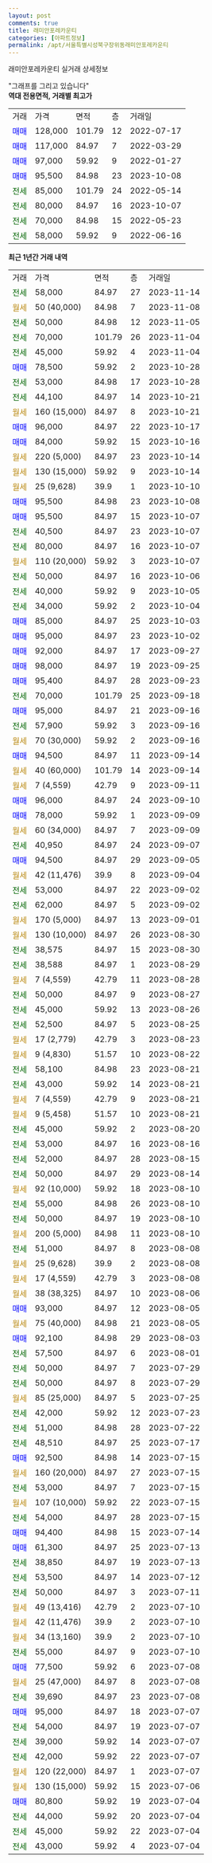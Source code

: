 ```yaml
---
layout: post
comments: true
title: 래미안포레카운티
categories: [아파트정보]
permalink: /apt/서울특별시성북구장위동래미안포레카운티
---
```


래미안포레카운티 실거래 상세정보

<script type="text/javascript">
  google.charts.load('current', {'packages':['line', 'corechart']});
  google.charts.setOnLoadCallback(drawChart);

  function drawChart() {
    var data = new google.visualization.DataTable();
    data.addColumn('date', '거래일');
    data.addColumn('number', "매매");
    data.addColumn('number', "전세");
    data.addColumn('number', "전매");

    data.addRows([[new Date(Date.parse("2023-11-14")), null, 58000, null], [new Date(Date.parse("2023-11-08")), null, null, null], [new Date(Date.parse("2023-11-05")), null, 50000, null], [new Date(Date.parse("2023-11-04")), null, 70000, null], [new Date(Date.parse("2023-11-04")), null, 45000, null], [new Date(Date.parse("2023-10-28")), 78500, null, null], [new Date(Date.parse("2023-10-28")), null, 53000, null], [new Date(Date.parse("2023-10-21")), null, 44100, null], [new Date(Date.parse("2023-10-21")), null, null, null], [new Date(Date.parse("2023-10-17")), 96000, null, null], [new Date(Date.parse("2023-10-16")), 84000, null, null], [new Date(Date.parse("2023-10-14")), null, null, null], [new Date(Date.parse("2023-10-14")), null, null, null], [new Date(Date.parse("2023-10-10")), null, null, null], [new Date(Date.parse("2023-10-08")), 95500, null, null], [new Date(Date.parse("2023-10-07")), 95500, null, null], [new Date(Date.parse("2023-10-07")), null, 40500, null], [new Date(Date.parse("2023-10-07")), null, 80000, null], [new Date(Date.parse("2023-10-07")), null, null, null], [new Date(Date.parse("2023-10-06")), null, 50000, null], [new Date(Date.parse("2023-10-05")), null, 40000, null], [new Date(Date.parse("2023-10-04")), null, 34000, null], [new Date(Date.parse("2023-10-03")), 85000, null, null], [new Date(Date.parse("2023-10-02")), 95000, null, null], [new Date(Date.parse("2023-09-27")), 92000, null, null], [new Date(Date.parse("2023-09-25")), 98000, null, null], [new Date(Date.parse("2023-09-23")), 95400, null, null], [new Date(Date.parse("2023-09-18")), null, 70000, null], [new Date(Date.parse("2023-09-16")), 95000, null, null], [new Date(Date.parse("2023-09-16")), null, 57900, null], [new Date(Date.parse("2023-09-16")), null, null, null], [new Date(Date.parse("2023-09-14")), 94500, null, null], [new Date(Date.parse("2023-09-14")), null, null, null], [new Date(Date.parse("2023-09-11")), null, null, null], [new Date(Date.parse("2023-09-10")), 96000, null, null], [new Date(Date.parse("2023-09-09")), 78000, null, null], [new Date(Date.parse("2023-09-09")), null, null, null], [new Date(Date.parse("2023-09-07")), null, 40950, null], [new Date(Date.parse("2023-09-05")), 94500, null, null], [new Date(Date.parse("2023-09-04")), null, null, null], [new Date(Date.parse("2023-09-02")), null, 53000, null], [new Date(Date.parse("2023-09-02")), null, 62000, null], [new Date(Date.parse("2023-09-01")), null, null, null], [new Date(Date.parse("2023-08-30")), null, null, null], [new Date(Date.parse("2023-08-30")), null, 38575, null], [new Date(Date.parse("2023-08-29")), null, 38588, null], [new Date(Date.parse("2023-08-28")), null, null, null], [new Date(Date.parse("2023-08-27")), null, 50000, null], [new Date(Date.parse("2023-08-26")), null, 45000, null], [new Date(Date.parse("2023-08-25")), null, 52500, null], [new Date(Date.parse("2023-08-23")), null, null, null], [new Date(Date.parse("2023-08-22")), null, null, null], [new Date(Date.parse("2023-08-21")), null, 58100, null], [new Date(Date.parse("2023-08-21")), null, 43000, null], [new Date(Date.parse("2023-08-21")), null, null, null], [new Date(Date.parse("2023-08-21")), null, null, null], [new Date(Date.parse("2023-08-20")), null, 45000, null], [new Date(Date.parse("2023-08-16")), null, 53000, null], [new Date(Date.parse("2023-08-15")), null, 52000, null], [new Date(Date.parse("2023-08-14")), null, 50000, null], [new Date(Date.parse("2023-08-10")), null, null, null], [new Date(Date.parse("2023-08-10")), null, 55000, null], [new Date(Date.parse("2023-08-10")), null, 50000, null], [new Date(Date.parse("2023-08-10")), null, null, null], [new Date(Date.parse("2023-08-08")), null, 51000, null], [new Date(Date.parse("2023-08-08")), null, null, null], [new Date(Date.parse("2023-08-08")), null, null, null], [new Date(Date.parse("2023-08-06")), null, null, null], [new Date(Date.parse("2023-08-05")), 93000, null, null], [new Date(Date.parse("2023-08-05")), null, null, null], [new Date(Date.parse("2023-08-03")), 92100, null, null], [new Date(Date.parse("2023-08-01")), null, 57500, null], [new Date(Date.parse("2023-07-29")), null, 50000, null], [new Date(Date.parse("2023-07-29")), null, 50000, null], [new Date(Date.parse("2023-07-25")), null, null, null], [new Date(Date.parse("2023-07-23")), null, 42000, null], [new Date(Date.parse("2023-07-22")), null, 51000, null], [new Date(Date.parse("2023-07-17")), null, 48510, null], [new Date(Date.parse("2023-07-15")), 92500, null, null], [new Date(Date.parse("2023-07-15")), null, null, null], [new Date(Date.parse("2023-07-15")), null, 53000, null], [new Date(Date.parse("2023-07-15")), null, null, null], [new Date(Date.parse("2023-07-15")), null, 54000, null], [new Date(Date.parse("2023-07-14")), 94400, null, null], [new Date(Date.parse("2023-07-13")), 61300, null, null], [new Date(Date.parse("2023-07-13")), null, 38850, null], [new Date(Date.parse("2023-07-12")), null, 53500, null], [new Date(Date.parse("2023-07-11")), null, 50000, null], [new Date(Date.parse("2023-07-10")), null, null, null], [new Date(Date.parse("2023-07-10")), null, null, null], [new Date(Date.parse("2023-07-10")), null, null, null], [new Date(Date.parse("2023-07-10")), null, 55000, null], [new Date(Date.parse("2023-07-08")), 77500, null, null], [new Date(Date.parse("2023-07-08")), null, null, null], [new Date(Date.parse("2023-07-08")), null, 39690, null], [new Date(Date.parse("2023-07-07")), 95000, null, null], [new Date(Date.parse("2023-07-07")), null, 54000, null], [new Date(Date.parse("2023-07-07")), null, 39000, null], [new Date(Date.parse("2023-07-07")), null, 42000, null], [new Date(Date.parse("2023-07-07")), null, null, null], [new Date(Date.parse("2023-07-06")), null, null, null], [new Date(Date.parse("2023-07-04")), 80800, null, null], [new Date(Date.parse("2023-07-04")), null, 44000, null], [new Date(Date.parse("2023-07-04")), null, 45000, null], [new Date(Date.parse("2023-07-04")), null, 43000, null]]);

    var options = {
      hAxis: {
        format: 'yyyy/MM/dd'
      },    
      lineWidth: 0,
      pointsVisible: true,    
      title: '최근 1년간 유형별 실거래가 분포',
      legend: { position: 'bottom' }
    };

    var formatter = new google.visualization.NumberFormat({pattern:'###,###'} );
    formatter.format(data, 1);
    formatter.format(data, 2);
    
    setTimeout(function() {
        var chart = new google.visualization.LineChart(document.getElementById('columnchart_material'));
        chart.draw(data, (options));
        document.getElementById('loading').style.display = 'none';
    }, 200);
  }
</script>


<div id="loading" style="z-index:20; display: block; margin-left: 0px">"그래프를 그리고 있습니다"</div>
<div id="columnchart_material" style="width: 95%; margin-left: 0px; display: block"></div>
<!-- contents start -->
<b>역대 전용면적, 거래별 최고가</b>
<table class="sortable">
    <tr>
      <td>거래</td>
      <td>가격</td>
      <td>면적</td>
      <td>층</td>
      <td>거래일</td>
    </tr>
        <tr>
          <td><a style="color: blue">매매</a></td>
          <td>128,000</td>
          <td>101.79</td>
          <td>12</td>
          <td>2022-07-17</td>
        </tr>            <tr>
          <td><a style="color: blue">매매</a></td>
          <td>117,000</td>
          <td>84.97</td>
          <td>7</td>
          <td>2022-03-29</td>
        </tr>            <tr>
          <td><a style="color: blue">매매</a></td>
          <td>97,000</td>
          <td>59.92</td>
          <td>9</td>
          <td>2022-01-27</td>
        </tr>            <tr>
          <td><a style="color: blue">매매</a></td>
          <td>95,500</td>
          <td>84.98</td>
          <td>23</td>
          <td>2023-10-08</td>
        </tr>        
        <tr>
              <td><a style="color: darkgreen">전세</a></td>
              <td>85,000</td>
              <td>101.79</td>
              <td>24</td>
              <td>2022-05-14</td>
            </tr>            <tr>
              <td><a style="color: darkgreen">전세</a></td>
              <td>80,000</td>
              <td>84.97</td>
              <td>16</td>
              <td>2023-10-07</td>
            </tr>            <tr>
              <td><a style="color: darkgreen">전세</a></td>
              <td>70,000</td>
              <td>84.98</td>
              <td>15</td>
              <td>2022-05-23</td>
            </tr>            <tr>
              <td><a style="color: darkgreen">전세</a></td>
              <td>58,000</td>
              <td>59.92</td>
              <td>9</td>
              <td>2022-06-16</td>
            </tr>        
    
</table>

<b>최근 1년간 거래 내역</b>

<table class="sortable">
    <tr>
      <td>거래</td>
      <td>가격</td>
      <td>면적</td>
      <td>층</td>
      <td>거래일</td>
    </tr>
    <tr>
      <td><a style="color: darkgreen">전세</a></td>
      <td>58,000</td>
      <td>84.97</td>
      <td>27</td>
      <td>2023-11-14</td>
    </tr>          <tr>
      <td><a style="color: darkgoldenrod">월세</a></td>
      <td>50 (40,000)</td>
      <td>84.98</td>
      <td>7</td>
      <td>2023-11-08</td>
    </tr>          <tr>
      <td><a style="color: darkgreen">전세</a></td>
      <td>50,000</td>
      <td>84.98</td>
      <td>12</td>
      <td>2023-11-05</td>
    </tr>          <tr>
      <td><a style="color: darkgreen">전세</a></td>
      <td>70,000</td>
      <td>101.79</td>
      <td>26</td>
      <td>2023-11-04</td>
    </tr>          <tr>
      <td><a style="color: darkgreen">전세</a></td>
      <td>45,000</td>
      <td>59.92</td>
      <td>4</td>
      <td>2023-11-04</td>
    </tr>          <tr>
      <td><a style="color: blue">매매</a></td>
      <td>78,500</td>
      <td>59.92</td>
      <td>2</td>
      <td>2023-10-28</td>
    </tr>          <tr>
      <td><a style="color: darkgreen">전세</a></td>
      <td>53,000</td>
      <td>84.98</td>
      <td>17</td>
      <td>2023-10-28</td>
    </tr>          <tr>
      <td><a style="color: darkgreen">전세</a></td>
      <td>44,100</td>
      <td>84.97</td>
      <td>14</td>
      <td>2023-10-21</td>
    </tr>          <tr>
      <td><a style="color: darkgoldenrod">월세</a></td>
      <td>160 (15,000)</td>
      <td>84.97</td>
      <td>8</td>
      <td>2023-10-21</td>
    </tr>          <tr>
      <td><a style="color: blue">매매</a></td>
      <td>96,000</td>
      <td>84.97</td>
      <td>22</td>
      <td>2023-10-17</td>
    </tr>          <tr>
      <td><a style="color: blue">매매</a></td>
      <td>84,000</td>
      <td>59.92</td>
      <td>15</td>
      <td>2023-10-16</td>
    </tr>          <tr>
      <td><a style="color: darkgoldenrod">월세</a></td>
      <td>220 (5,000)</td>
      <td>84.97</td>
      <td>23</td>
      <td>2023-10-14</td>
    </tr>          <tr>
      <td><a style="color: darkgoldenrod">월세</a></td>
      <td>130 (15,000)</td>
      <td>59.92</td>
      <td>9</td>
      <td>2023-10-14</td>
    </tr>          <tr>
      <td><a style="color: darkgoldenrod">월세</a></td>
      <td>25 (9,628)</td>
      <td>39.9</td>
      <td>1</td>
      <td>2023-10-10</td>
    </tr>          <tr>
      <td><a style="color: blue">매매</a></td>
      <td>95,500</td>
      <td>84.98</td>
      <td>23</td>
      <td>2023-10-08</td>
    </tr>          <tr>
      <td><a style="color: blue">매매</a></td>
      <td>95,500</td>
      <td>84.97</td>
      <td>15</td>
      <td>2023-10-07</td>
    </tr>          <tr>
      <td><a style="color: darkgreen">전세</a></td>
      <td>40,500</td>
      <td>84.97</td>
      <td>23</td>
      <td>2023-10-07</td>
    </tr>          <tr>
      <td><a style="color: darkgreen">전세</a></td>
      <td>80,000</td>
      <td>84.97</td>
      <td>16</td>
      <td>2023-10-07</td>
    </tr>          <tr>
      <td><a style="color: darkgoldenrod">월세</a></td>
      <td>110 (20,000)</td>
      <td>59.92</td>
      <td>3</td>
      <td>2023-10-07</td>
    </tr>          <tr>
      <td><a style="color: darkgreen">전세</a></td>
      <td>50,000</td>
      <td>84.97</td>
      <td>16</td>
      <td>2023-10-06</td>
    </tr>          <tr>
      <td><a style="color: darkgreen">전세</a></td>
      <td>40,000</td>
      <td>59.92</td>
      <td>9</td>
      <td>2023-10-05</td>
    </tr>          <tr>
      <td><a style="color: darkgreen">전세</a></td>
      <td>34,000</td>
      <td>59.92</td>
      <td>2</td>
      <td>2023-10-04</td>
    </tr>          <tr>
      <td><a style="color: blue">매매</a></td>
      <td>85,000</td>
      <td>84.97</td>
      <td>25</td>
      <td>2023-10-03</td>
    </tr>          <tr>
      <td><a style="color: blue">매매</a></td>
      <td>95,000</td>
      <td>84.97</td>
      <td>23</td>
      <td>2023-10-02</td>
    </tr>          <tr>
      <td><a style="color: blue">매매</a></td>
      <td>92,000</td>
      <td>84.97</td>
      <td>17</td>
      <td>2023-09-27</td>
    </tr>          <tr>
      <td><a style="color: blue">매매</a></td>
      <td>98,000</td>
      <td>84.97</td>
      <td>19</td>
      <td>2023-09-25</td>
    </tr>          <tr>
      <td><a style="color: blue">매매</a></td>
      <td>95,400</td>
      <td>84.97</td>
      <td>28</td>
      <td>2023-09-23</td>
    </tr>          <tr>
      <td><a style="color: darkgreen">전세</a></td>
      <td>70,000</td>
      <td>101.79</td>
      <td>25</td>
      <td>2023-09-18</td>
    </tr>          <tr>
      <td><a style="color: blue">매매</a></td>
      <td>95,000</td>
      <td>84.97</td>
      <td>21</td>
      <td>2023-09-16</td>
    </tr>          <tr>
      <td><a style="color: darkgreen">전세</a></td>
      <td>57,900</td>
      <td>59.92</td>
      <td>3</td>
      <td>2023-09-16</td>
    </tr>          <tr>
      <td><a style="color: darkgoldenrod">월세</a></td>
      <td>70 (30,000)</td>
      <td>59.92</td>
      <td>2</td>
      <td>2023-09-16</td>
    </tr>          <tr>
      <td><a style="color: blue">매매</a></td>
      <td>94,500</td>
      <td>84.97</td>
      <td>11</td>
      <td>2023-09-14</td>
    </tr>          <tr>
      <td><a style="color: darkgoldenrod">월세</a></td>
      <td>40 (60,000)</td>
      <td>101.79</td>
      <td>14</td>
      <td>2023-09-14</td>
    </tr>          <tr>
      <td><a style="color: darkgoldenrod">월세</a></td>
      <td>7 (4,559)</td>
      <td>42.79</td>
      <td>9</td>
      <td>2023-09-11</td>
    </tr>          <tr>
      <td><a style="color: blue">매매</a></td>
      <td>96,000</td>
      <td>84.97</td>
      <td>24</td>
      <td>2023-09-10</td>
    </tr>          <tr>
      <td><a style="color: blue">매매</a></td>
      <td>78,000</td>
      <td>59.92</td>
      <td>1</td>
      <td>2023-09-09</td>
    </tr>          <tr>
      <td><a style="color: darkgoldenrod">월세</a></td>
      <td>60 (34,000)</td>
      <td>84.97</td>
      <td>7</td>
      <td>2023-09-09</td>
    </tr>          <tr>
      <td><a style="color: darkgreen">전세</a></td>
      <td>40,950</td>
      <td>84.97</td>
      <td>24</td>
      <td>2023-09-07</td>
    </tr>          <tr>
      <td><a style="color: blue">매매</a></td>
      <td>94,500</td>
      <td>84.97</td>
      <td>29</td>
      <td>2023-09-05</td>
    </tr>          <tr>
      <td><a style="color: darkgoldenrod">월세</a></td>
      <td>42 (11,476)</td>
      <td>39.9</td>
      <td>8</td>
      <td>2023-09-04</td>
    </tr>          <tr>
      <td><a style="color: darkgreen">전세</a></td>
      <td>53,000</td>
      <td>84.97</td>
      <td>22</td>
      <td>2023-09-02</td>
    </tr>          <tr>
      <td><a style="color: darkgreen">전세</a></td>
      <td>62,000</td>
      <td>84.97</td>
      <td>5</td>
      <td>2023-09-02</td>
    </tr>          <tr>
      <td><a style="color: darkgoldenrod">월세</a></td>
      <td>170 (5,000)</td>
      <td>84.97</td>
      <td>13</td>
      <td>2023-09-01</td>
    </tr>          <tr>
      <td><a style="color: darkgoldenrod">월세</a></td>
      <td>130 (10,000)</td>
      <td>84.97</td>
      <td>26</td>
      <td>2023-08-30</td>
    </tr>          <tr>
      <td><a style="color: darkgreen">전세</a></td>
      <td>38,575</td>
      <td>84.97</td>
      <td>15</td>
      <td>2023-08-30</td>
    </tr>          <tr>
      <td><a style="color: darkgreen">전세</a></td>
      <td>38,588</td>
      <td>84.97</td>
      <td>1</td>
      <td>2023-08-29</td>
    </tr>          <tr>
      <td><a style="color: darkgoldenrod">월세</a></td>
      <td>7 (4,559)</td>
      <td>42.79</td>
      <td>11</td>
      <td>2023-08-28</td>
    </tr>          <tr>
      <td><a style="color: darkgreen">전세</a></td>
      <td>50,000</td>
      <td>84.97</td>
      <td>9</td>
      <td>2023-08-27</td>
    </tr>          <tr>
      <td><a style="color: darkgreen">전세</a></td>
      <td>45,000</td>
      <td>59.92</td>
      <td>13</td>
      <td>2023-08-26</td>
    </tr>          <tr>
      <td><a style="color: darkgreen">전세</a></td>
      <td>52,500</td>
      <td>84.97</td>
      <td>5</td>
      <td>2023-08-25</td>
    </tr>          <tr>
      <td><a style="color: darkgoldenrod">월세</a></td>
      <td>17 (2,779)</td>
      <td>42.79</td>
      <td>3</td>
      <td>2023-08-23</td>
    </tr>          <tr>
      <td><a style="color: darkgoldenrod">월세</a></td>
      <td>9 (4,830)</td>
      <td>51.57</td>
      <td>10</td>
      <td>2023-08-22</td>
    </tr>          <tr>
      <td><a style="color: darkgreen">전세</a></td>
      <td>58,100</td>
      <td>84.98</td>
      <td>23</td>
      <td>2023-08-21</td>
    </tr>          <tr>
      <td><a style="color: darkgreen">전세</a></td>
      <td>43,000</td>
      <td>59.92</td>
      <td>14</td>
      <td>2023-08-21</td>
    </tr>          <tr>
      <td><a style="color: darkgoldenrod">월세</a></td>
      <td>7 (4,559)</td>
      <td>42.79</td>
      <td>9</td>
      <td>2023-08-21</td>
    </tr>          <tr>
      <td><a style="color: darkgoldenrod">월세</a></td>
      <td>9 (5,458)</td>
      <td>51.57</td>
      <td>10</td>
      <td>2023-08-21</td>
    </tr>          <tr>
      <td><a style="color: darkgreen">전세</a></td>
      <td>45,000</td>
      <td>59.92</td>
      <td>2</td>
      <td>2023-08-20</td>
    </tr>          <tr>
      <td><a style="color: darkgreen">전세</a></td>
      <td>53,000</td>
      <td>84.97</td>
      <td>16</td>
      <td>2023-08-16</td>
    </tr>          <tr>
      <td><a style="color: darkgreen">전세</a></td>
      <td>52,000</td>
      <td>84.97</td>
      <td>28</td>
      <td>2023-08-15</td>
    </tr>          <tr>
      <td><a style="color: darkgreen">전세</a></td>
      <td>50,000</td>
      <td>84.97</td>
      <td>29</td>
      <td>2023-08-14</td>
    </tr>          <tr>
      <td><a style="color: darkgoldenrod">월세</a></td>
      <td>92 (10,000)</td>
      <td>59.92</td>
      <td>18</td>
      <td>2023-08-10</td>
    </tr>          <tr>
      <td><a style="color: darkgreen">전세</a></td>
      <td>55,000</td>
      <td>84.98</td>
      <td>26</td>
      <td>2023-08-10</td>
    </tr>          <tr>
      <td><a style="color: darkgreen">전세</a></td>
      <td>50,000</td>
      <td>84.97</td>
      <td>19</td>
      <td>2023-08-10</td>
    </tr>          <tr>
      <td><a style="color: darkgoldenrod">월세</a></td>
      <td>200 (5,000)</td>
      <td>84.98</td>
      <td>11</td>
      <td>2023-08-10</td>
    </tr>          <tr>
      <td><a style="color: darkgreen">전세</a></td>
      <td>51,000</td>
      <td>84.97</td>
      <td>8</td>
      <td>2023-08-08</td>
    </tr>          <tr>
      <td><a style="color: darkgoldenrod">월세</a></td>
      <td>25 (9,628)</td>
      <td>39.9</td>
      <td>2</td>
      <td>2023-08-08</td>
    </tr>          <tr>
      <td><a style="color: darkgoldenrod">월세</a></td>
      <td>17 (4,559)</td>
      <td>42.79</td>
      <td>3</td>
      <td>2023-08-08</td>
    </tr>          <tr>
      <td><a style="color: darkgoldenrod">월세</a></td>
      <td>38 (38,325)</td>
      <td>84.97</td>
      <td>10</td>
      <td>2023-08-06</td>
    </tr>          <tr>
      <td><a style="color: blue">매매</a></td>
      <td>93,000</td>
      <td>84.97</td>
      <td>12</td>
      <td>2023-08-05</td>
    </tr>          <tr>
      <td><a style="color: darkgoldenrod">월세</a></td>
      <td>75 (40,000)</td>
      <td>84.98</td>
      <td>21</td>
      <td>2023-08-05</td>
    </tr>          <tr>
      <td><a style="color: blue">매매</a></td>
      <td>92,100</td>
      <td>84.98</td>
      <td>29</td>
      <td>2023-08-03</td>
    </tr>          <tr>
      <td><a style="color: darkgreen">전세</a></td>
      <td>57,500</td>
      <td>84.97</td>
      <td>6</td>
      <td>2023-08-01</td>
    </tr>          <tr>
      <td><a style="color: darkgreen">전세</a></td>
      <td>50,000</td>
      <td>84.97</td>
      <td>7</td>
      <td>2023-07-29</td>
    </tr>          <tr>
      <td><a style="color: darkgreen">전세</a></td>
      <td>50,000</td>
      <td>84.97</td>
      <td>8</td>
      <td>2023-07-29</td>
    </tr>          <tr>
      <td><a style="color: darkgoldenrod">월세</a></td>
      <td>85 (25,000)</td>
      <td>84.97</td>
      <td>5</td>
      <td>2023-07-25</td>
    </tr>          <tr>
      <td><a style="color: darkgreen">전세</a></td>
      <td>42,000</td>
      <td>59.92</td>
      <td>12</td>
      <td>2023-07-23</td>
    </tr>          <tr>
      <td><a style="color: darkgreen">전세</a></td>
      <td>51,000</td>
      <td>84.98</td>
      <td>28</td>
      <td>2023-07-22</td>
    </tr>          <tr>
      <td><a style="color: darkgreen">전세</a></td>
      <td>48,510</td>
      <td>84.97</td>
      <td>25</td>
      <td>2023-07-17</td>
    </tr>          <tr>
      <td><a style="color: blue">매매</a></td>
      <td>92,500</td>
      <td>84.98</td>
      <td>14</td>
      <td>2023-07-15</td>
    </tr>          <tr>
      <td><a style="color: darkgoldenrod">월세</a></td>
      <td>160 (20,000)</td>
      <td>84.97</td>
      <td>27</td>
      <td>2023-07-15</td>
    </tr>          <tr>
      <td><a style="color: darkgreen">전세</a></td>
      <td>53,000</td>
      <td>84.97</td>
      <td>7</td>
      <td>2023-07-15</td>
    </tr>          <tr>
      <td><a style="color: darkgoldenrod">월세</a></td>
      <td>107 (10,000)</td>
      <td>59.92</td>
      <td>22</td>
      <td>2023-07-15</td>
    </tr>          <tr>
      <td><a style="color: darkgreen">전세</a></td>
      <td>54,000</td>
      <td>84.97</td>
      <td>28</td>
      <td>2023-07-15</td>
    </tr>          <tr>
      <td><a style="color: blue">매매</a></td>
      <td>94,400</td>
      <td>84.98</td>
      <td>15</td>
      <td>2023-07-14</td>
    </tr>          <tr>
      <td><a style="color: blue">매매</a></td>
      <td>61,300</td>
      <td>84.97</td>
      <td>25</td>
      <td>2023-07-13</td>
    </tr>          <tr>
      <td><a style="color: darkgreen">전세</a></td>
      <td>38,850</td>
      <td>84.97</td>
      <td>19</td>
      <td>2023-07-13</td>
    </tr>          <tr>
      <td><a style="color: darkgreen">전세</a></td>
      <td>53,500</td>
      <td>84.97</td>
      <td>14</td>
      <td>2023-07-12</td>
    </tr>          <tr>
      <td><a style="color: darkgreen">전세</a></td>
      <td>50,000</td>
      <td>84.97</td>
      <td>3</td>
      <td>2023-07-11</td>
    </tr>          <tr>
      <td><a style="color: darkgoldenrod">월세</a></td>
      <td>49 (13,416)</td>
      <td>42.79</td>
      <td>2</td>
      <td>2023-07-10</td>
    </tr>          <tr>
      <td><a style="color: darkgoldenrod">월세</a></td>
      <td>42 (11,476)</td>
      <td>39.9</td>
      <td>2</td>
      <td>2023-07-10</td>
    </tr>          <tr>
      <td><a style="color: darkgoldenrod">월세</a></td>
      <td>34 (13,160)</td>
      <td>39.9</td>
      <td>2</td>
      <td>2023-07-10</td>
    </tr>          <tr>
      <td><a style="color: darkgreen">전세</a></td>
      <td>55,000</td>
      <td>84.97</td>
      <td>9</td>
      <td>2023-07-10</td>
    </tr>          <tr>
      <td><a style="color: blue">매매</a></td>
      <td>77,500</td>
      <td>59.92</td>
      <td>6</td>
      <td>2023-07-08</td>
    </tr>          <tr>
      <td><a style="color: darkgoldenrod">월세</a></td>
      <td>25 (47,000)</td>
      <td>84.97</td>
      <td>8</td>
      <td>2023-07-08</td>
    </tr>          <tr>
      <td><a style="color: darkgreen">전세</a></td>
      <td>39,690</td>
      <td>84.97</td>
      <td>23</td>
      <td>2023-07-08</td>
    </tr>          <tr>
      <td><a style="color: blue">매매</a></td>
      <td>95,000</td>
      <td>84.97</td>
      <td>18</td>
      <td>2023-07-07</td>
    </tr>          <tr>
      <td><a style="color: darkgreen">전세</a></td>
      <td>54,000</td>
      <td>84.97</td>
      <td>19</td>
      <td>2023-07-07</td>
    </tr>          <tr>
      <td><a style="color: darkgreen">전세</a></td>
      <td>39,000</td>
      <td>59.92</td>
      <td>14</td>
      <td>2023-07-07</td>
    </tr>          <tr>
      <td><a style="color: darkgreen">전세</a></td>
      <td>42,000</td>
      <td>59.92</td>
      <td>22</td>
      <td>2023-07-07</td>
    </tr>          <tr>
      <td><a style="color: darkgoldenrod">월세</a></td>
      <td>120 (22,000)</td>
      <td>84.97</td>
      <td>1</td>
      <td>2023-07-07</td>
    </tr>          <tr>
      <td><a style="color: darkgoldenrod">월세</a></td>
      <td>130 (15,000)</td>
      <td>59.92</td>
      <td>15</td>
      <td>2023-07-06</td>
    </tr>          <tr>
      <td><a style="color: blue">매매</a></td>
      <td>80,800</td>
      <td>59.92</td>
      <td>19</td>
      <td>2023-07-04</td>
    </tr>          <tr>
      <td><a style="color: darkgreen">전세</a></td>
      <td>44,000</td>
      <td>59.92</td>
      <td>20</td>
      <td>2023-07-04</td>
    </tr>          <tr>
      <td><a style="color: darkgreen">전세</a></td>
      <td>45,000</td>
      <td>59.92</td>
      <td>22</td>
      <td>2023-07-04</td>
    </tr>          <tr>
      <td><a style="color: darkgreen">전세</a></td>
      <td>43,000</td>
      <td>59.92</td>
      <td>4</td>
      <td>2023-07-04</td>
    </tr>      </table>
<!-- contents end -->    

